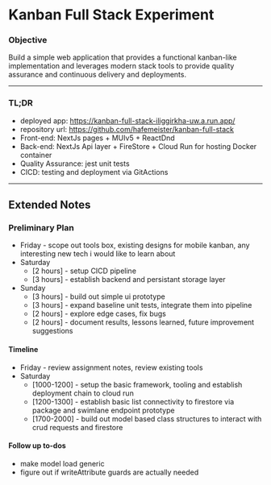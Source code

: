 # Kanban Full Stack Experiment

### Objective

Build a simple web application that provides a functional kanban-like implementation and leverages modern stack tools to provide quality assurance and continuous delivery and deployments.

---

### TL;DR

-   deployed app: https://kanban-full-stack-iliggirkha-uw.a.run.app/
-   repository url: https://github.com/hafemeister/kanban-full-stack
-   Front-end: NextJs pages + MUIv5 + ReactDnd
-   Back-end: NextJs Api layer + FireStore + Cloud Run for hosting Docker container
-   Quality Assurance: jest unit tests
-   CICD: testing and deployment via GitActions

---

## Extended Notes

### Preliminary Plan

-   Friday - scope out tools box, existing designs for mobile kanban, any interesting new tech i would like to learn about
-   Saturday
    -   [2 hours] - setup CICD pipeline
    -   [3 hours] - establish backend and persistant storage layer
-   Sunday
    -   [3 hours] - build out simple ui prototype
    -   [3 hours] - expand baseline unit tests, integrate them into pipeline
    -   [2 hours] - explore edge cases, fix bugs
    -   [2 hours] - document results, lessons learned, future improvement suggestions

#### Timeline

-   Friday - review assignment notes, review existing tools
-   Saturday
    -   [1000-1200] - setup the basic framework, tooling and establish deployment chain to cloud run
    -   [1200-1300] - establish basic list connectivity to firestore via package and swimlane endpoint prototype
    -   [1700-2000] - build out model based class structures to interact with crud requests and firestore

#### Follow up to-dos

-   make model load generic
-   figure out if writeAttribute guards are actually needed
